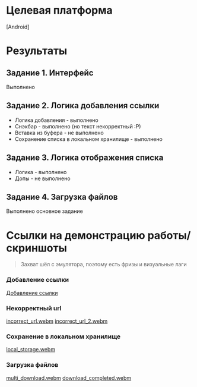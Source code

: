# Целевая платформа

[Android]

# Результаты

## Задание 1. Интерфейс
Выполнено

## Задание 2. Логика добавления ссылки
* Логика добавления - выполнено
* Снэкбар - выполнено (но текст некорректный :Р)
* Вставка из буфера - не выполнено
* Сохранение списка в локальном хранилище - выполнено 

## Задание 3. Логика отображения списка
* Логика - выполнено
* Допы - не выполнено

## Задание 4. Загрузка файлов
Выполнено основное задание

# Ссылки на демонстрацию работы/скриншоты
> Захват шёл с эмулятора, поэтому есть фризы и визуальные лаги

### Добавление ссылки
[Добавление ссылки](https://user-images.githubusercontent.com/12038961/230799327-4826c7ed-9d66-4d14-bbc1-cb8aadf35f41.webm)

### Некорректный url
[incorrect_url.webm](https://user-images.githubusercontent.com/12038961/230799412-421aec4a-02a5-4a90-a46a-093f257d6321.webm)
[incorrect_url_2.webm](https://user-images.githubusercontent.com/12038961/230799414-a64de019-9e26-4bac-a84f-4bed930c58a6.webm)

### Сохранение в локальном хранилище
[local_storage.webm](https://user-images.githubusercontent.com/12038961/230799439-5626a538-ed81-4a0b-be59-367709792f17.webm)

### Загрузка файлов
[multi_download.webm](https://user-images.githubusercontent.com/12038961/230799477-6b52227c-56a3-468c-9110-b03ed403333b.webm)
[download_completed.webm](https://user-images.githubusercontent.com/12038961/230799480-afba02eb-9ef4-40a5-851f-0f775ba39c3a.webm)

